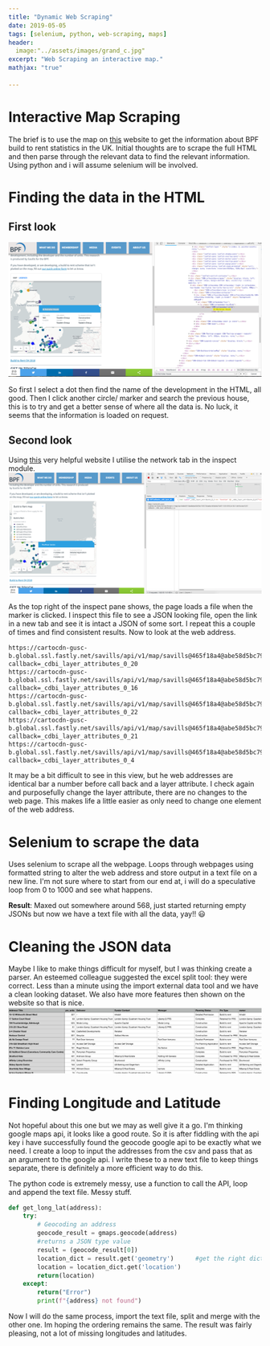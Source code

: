 ```yaml
---
title: "Dynamic Web Scraping"
date: 2019-05-05
tags: [selenium, python, web-scraping, maps]
header:
  image:"../assets/images/grand_c.jpg"
excerpt: "Web Scraping an interactive map."
mathjax: "true"

---
```


# Interactive Map Scraping 

The brief is to use the map on [this](https://www.bpf.org.uk/what-we-do/bpf-build-rent-map-uk) website to get the information about BPF build to rent statistics in the UK. Initial thoughts are to scrape the full HTML and then parse through the relevant data to find the relevant information. Using python and i will assume selenium will be involved. 

# Finding the data in the HTML

## First look
![image-20190129213726123](../assets/images/map_scrape/image-20190129213726123.png)

So first I select a dot then find the name of the development in the HTML, all good. Then I click another circle/ marker and search the previous house, this is to try and get a better sense of where all the data is. No luck, it seems that the information is loaded on request.

## Second look

Using [this](https://onlinejournalismblog.com/2017/05/10/how-to-find-data-behind-chart-map-using-inspector/) very helpful website I utilise the network tab in the inspect module. ![image-20190129214436938](../assets/images/map_scrape/image-20190129214436938.png)

As the top right of the inspect pane shows, the page loads a file when the marker is clicked. I inspect this file to see a JSON looking file, open the link in a new tab and see it is intact a JSON of some sort. I repeat this a couple of times and find consistent results. Now to look at the web address.

```
https://cartocdn-gusc-b.global.ssl.fastly.net/savills/api/v1/map/savills@465f18a4@abe58d5bc799578ceeba1b9ab6e7945f:1539185524180/1/attributes/265?callback=_cdbi_layer_attributes_0_20
https://cartocdn-gusc-b.global.ssl.fastly.net/savills/api/v1/map/savills@465f18a4@abe58d5bc799578ceeba1b9ab6e7945f:1539185524180/1/attributes/48?callback=_cdbi_layer_attributes_0_16
https://cartocdn-gusc-b.global.ssl.fastly.net/savills/api/v1/map/savills@465f18a4@abe58d5bc799578ceeba1b9ab6e7945f:1539185524180/1/attributes/285?callback=_cdbi_layer_attributes_0_22
https://cartocdn-gusc-b.global.ssl.fastly.net/savills/api/v1/map/savills@465f18a4@abe58d5bc799578ceeba1b9ab6e7945f:1539185524180/1/attributes/528?callback=_cdbi_layer_attributes_0_21
https://cartocdn-gusc-b.global.ssl.fastly.net/savills/api/v1/map/savills@465f18a4@abe58d5bc799578ceeba1b9ab6e7945f:1539185524180/1/attributes/506?callback=_cdbi_layer_attributes_0_4
```

It may be a bit difficult to see in this view, but he web addresses are identical bar a number before call back and a layer attribute. I check again and purposefully change the layer attribute, there are no changes to the web page. This makes life a little easier as only need to change one element of the web address. 

# Selenium to scrape the data

Uses selenium to scrape all the webpage. Loops through webpages using formatted string to alter the web address and store output in a text file on a new line. I'm not sure where to start from our end at, i will do a speculative loop from 0 to 1000 and see what happens. 

**Result**: Maxed out somewhere around 568, just started returning empty JSONs but now we have  a text file with all the data, yay!! 😃

# Cleaning the JSON data

Maybe I like to make things difficult for myself, but I was thinking create a parser. An esteemed colleague suggested the excel split tool: they were correct. Less than a minute using the import external data tool and we have a clean looking dataset. We also have more features then shown on the website so that is nice.![image-20190129233250146](../assets/images/map_scrape/image-20190129233250146.png)



# Finding Longitude and Latitude

Not hopeful about this one but we may as well give it a go. I'm thinking google maps api, it looks like a good route. So it is after fiddling with the api key i have successfully found the geocode google api to be exactly what we need. I create a loop to input the addresses from the csv and pass that as an argument to the google api. I write these to a new text file to keep things separate, there is definitely a more efficient way to do this. 

The python code is extremely messy, use a function to call the API, loop and append the text file. Messy stuff.

```python
def get_long_lat(address):
    try:
        # Geocoding an address
        geocode_result = gmaps.geocode(address)
        #returns a JSON type value
        result = (geocode_result[0])
        location_dict = result.get('geometry')      #get the right dictionary
        location = location_dict.get('location')
        return(location)
    except:
        return("Error")
        print(f"{address} not found")
```

Now I will do the same process, import the text file, split and merge with the other one. Im hoping the ordering remains the same. The result was fairly pleasing, not a lot of missing longitudes and latitudes. 


